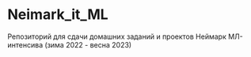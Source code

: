 # Neimark_it_ML
Репозиторий для сдачи домашних заданий и проектов Неймарк МЛ-интенсива (зима 2022 - весна 2023)
